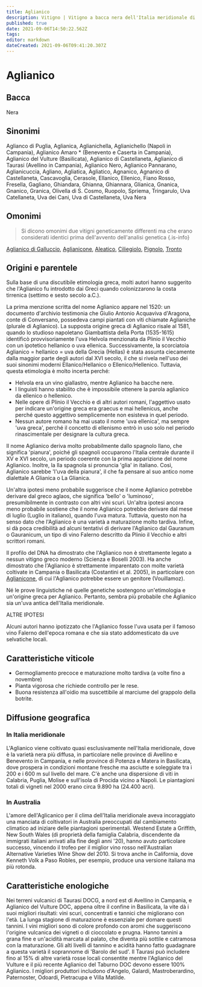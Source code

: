 ```yaml
---
title: Aglianico
description: Vitigno | Vitigno a bacca nera dell'Italia meridionale di alta qualità, a maturazione tardiva, tannico e degno di invecchiamento.
published: true
date: 2021-09-06T14:50:22.562Z
tags: 
editor: markdown
dateCreated: 2021-09-06T09:41:20.307Z
---
```


# Aglianico

## Bacca
Nera

## Sinonimi
Aglianco di Puglia, Aglianica, Aglianichella, Aglianichello (Napoli in Campania), Aglianico Amaro * (Benevento e Caserta in Campania), Aglianico del Vulture (Basilicata), Aglianico di Castellaneta, Aglianico di Taurasi (Avellino in Campania), Aglianico Nero, Aglianico Pannarano, Aglianicuccia, Agliano, Agliatica, Agliatico, Agnanico, Agnanico di Castellaneta, Cascavoglia, Cerasole, Ellanico, Ellenico, Fiano Rosso, Fresella, Gagliano, Ghiandara, Ghianna, Ghiannara, Glianica, Gnanica, Gnanico, Granica, Olivella di S. Cosmo, Ruopolo, Spriema, Tringarulo, Uva Catellaneta, Uva dei Cani, Uva di Castellaneta, Uva Nera

## Omonimi
> Si dicono omonimi due vitigni geneticamente differenti ma che erano considerati identici prima dell'avvento dell'analisi genetica
{.is-info}

[Aglianico di Galluccio](/vitigni/Italia/aglianico-di-galluccio), [Aglianicone](/vitigni/Italia/aglianicone), [Aleatico](/vitigni/Italia/aleatico), [Ciliegiolo](/vitigni/Italia/ciliegiolo), [Pignolo](/vitigni/Italia/pignolo), [Tronto](/vitigni/tronto)

## Origini e parentele
Sulla base di una discutibile etimologia greca, molti autori hanno suggerito che l'Aglianico fu introdotto dai Greci quando colonizzarono la costa tirrenica (settimo e sesto secolo a.C.).

La prima menzione scritta del nome Aglianico appare nel 1520: un documento d'archivio testimonia che Giulio Antonio Acquaviva d'Aragona, conte di Conversano, possedeva campi piantati con viti chiamate Aglianiche (plurale di Aglianico). La supposta origine greca di Aglianico risale al 1581, quando lo studioso napoletano Giambattista della Porta (1535-1615) identificò provvisoriamente l'uva Helvola menzionata da Plinio il Vecchio con un ipotetico hellanico o uva ellenica. Successivamente, la scorciatoia Aglianico = hellanico = uva della Grecia (Hellas) è stata assunta ciecamente dalla maggior parte degli autori dal XVI secolo, il che si rivela nell'uso dei suoi sinonimi moderni Ellanico/Hellanico o Ellenico/Hellenico. Tuttavia, questa etimologia è molto incerta perché:

- Helvola era un vino giallastro, mentre Aglianico ha bacche nere.
- I linguisti hanno stabilito che è impossibile ottenere la parola aglianico da ellenico o hellenico.
- Nelle opere di Plinio il Vecchio e di altri autori romani, l'aggettivo usato per indicare un'origine greca era graecus e mai hellenicus, anche perché questo aggettivo semplicemente non esisteva in quel periodo.
- Nessun autore romano ha mai usato il nome 'uva ellenica', ma sempre 'uva greca', perché il concetto di ellenismo entrò in uso solo nel periodo rinascimentale per designare la cultura greca.

Il nome Aglianico deriva molto probabilmente dallo spagnolo llano, che significa 'pianura', poiché gli spagnoli occuparono l'Italia centrale durante il XV e XVI secolo, un periodo coerente con la prima apparizione del nome Aglianico. Inoltre, la lla spagnola si pronuncia 'glia' in italiano. Così, Aglianico sarebbe 'l'uva della pianura', il che fa pensare al suo antico nome dialettale A Glianica o La Glianica.

Un'altra ipotesi meno probabile suggerisce che il nome Aglianico potrebbe derivare dal greco aglaos, che significa 'bello' o 'luminoso', presumibilmente in contrasto con altri vini scuri. Un'altra ipotesi ancora meno probabile sostiene che il nome Aglianico potrebbe derivare dal mese di luglio (Luglio in italiano), quando l'uva matura. Tuttavia, questo non ha senso dato che l'Aglianico è una varietà a maturazione molto tardiva. Infine, si dà poca credibilità ad alcuni tentativi di derivare l'Aglianico dal Gauranum o Gauranicum, un tipo di vino Falerno descritto da Plinio il Vecchio e altri scrittori romani.

Il profilo del DNA ha dimostrato che l'Aglianico non è strettamente legato a nessun vitigno greco moderno (Scienza e Boselli 2003). Ha anche dimostrato che l'Aglianico è strettamente imparentato con molte varietà coltivate in Campania o Basilicata (Costantini et al. 2005), in particolare con [Aglianicone](/vitigni/Italia/aglianicone), di cui l'Aglianico potrebbe essere un genitore (Vouillamoz).

Né le prove linguistiche né quelle genetiche sostengono un'etimologia e un'origine greca per Aglianico. Pertanto, sembra più probabile che Aglianico sia un'uva antica dell'Italia meridionale.

ALTRE IPOTESI

Alcuni autori hanno ipotizzato che l'Aglianico fosse l'uva usata per il famoso vino Falerno dell'epoca romana e che sia stato addomesticato da uve selvatiche locali.

## Caratteristiche viticole
- Germogliamento precoce e maturazione molto tardiva (a volte fino a novembre) 
- Pianta vigorosa che richiede controllo per le rese. 
- Buona resistenza all'oidio ma suscettibile al marciume del grappolo della botrite.

## Diffusione geografica

### In Italia meridionale
L'Aglianico viene coltivato quasi esclusivamente nell'Italia meridionale, dove è la varietà nera più diffusa, in particolare nelle province di Avellino e Benevento in Campania, e nelle province di Potenza e Matera in Basilicata, dove prospera in condizioni montane fresche ma asciutte e soleggiate tra i 200 e i 600 m sul livello del mare. C'è anche una dispersione di viti in Calabria, Puglia, Molise e sull'isola di Procida vicino a Napoli. Le piantagioni totali di vigneti nel 2000 erano circa 9.890 ha (24.400 acri).

### In Australia

L'amore dell'Aglicanico per il clima dell'Italia meridionale aveva incoraggiato una manciata di coltivatori in Australia preoccupati dal cambiamento climatico ad iniziare delle piantagioni sperimentali. Westend Estate a Griffith, New South Wales (di proprietà della famiglia Calabria, discendente da immigrati italiani arrivati alla fine degli anni '20), hanno avuto particolare successo, vincendo il trofeo per il miglior vino rosso nell'Australian Alternative Varieties Wine Show del 2010. Si trova anche in California, dove Kenneth Volk a Paso Robles, per esempio, produce una versione italiana ma più rotonda.

## Caratteristiche enologiche
Nei terreni vulcanici di Taurasi DOCG, a nord est di Avellino in Campania, e Aglianico del Vulture DOC, appena oltre il confine in Basilicata, la vite dà i suoi migliori risultati: vini scuri, concentrati e tannici che migliorano con l'età. La lunga stagione di maturazione è essenziale per domare questi tannini. I vini migliori sono di colore profondo con aromi che suggeriscono l'origine vulcanica dei vigneti o di cioccolato e prugna. Hanno tannini a grana fine e un'acidità marcata al palato, che diventa più sottile e catramosa con la maturazione. Gli alti livelli di tannino e acidità hanno fatto guadagnare a questa varietà il soprannome di 'Barolo del sud'. Il Taurasi può includere fino al 15% di altre varietà rosse locali consentite mentre l'Aglianico del Vulture e il più recente Aglianico del Taburno DOC devono essere 100% Aglianico. I migliori produttori includono d'Angelo, Galardi, Mastroberardino, Paternoster, Odoardi, Pietracupa e Villa Matilde.

